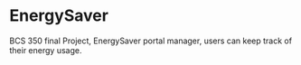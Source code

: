 # EnergySaver
BCS 350 final Project, 
EnergySaver portal manager, users can keep track of their energy usage. 
